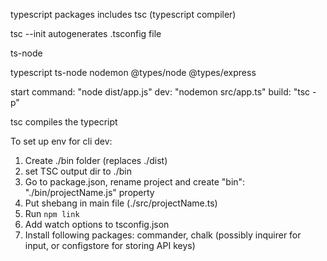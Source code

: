 typescript packages includes tsc (typescript compiler)

tsc --init autogenerates .tsconfig file

ts-node

typescript ts-node nodemon @types/node @types/express

start command: "node dist/app.js"
dev: "nodemon src/app.ts"
build: "tsc -p"

tsc compiles the typecript

To set up env for cli dev:

1. Create ./bin folder (replaces ./dist)
2. set TSC output dir to ./bin
3. Go to package.json, rename project and create "bin": "./bin/projectName.js" property
4. Put shebang in main file (./src/projectName.ts)
5. Run `npm link`
6. Add watch options to tsconfig.json
7. Install following packages: commander, chalk (possibly inquirer for input, or configstore for storing API keys)
